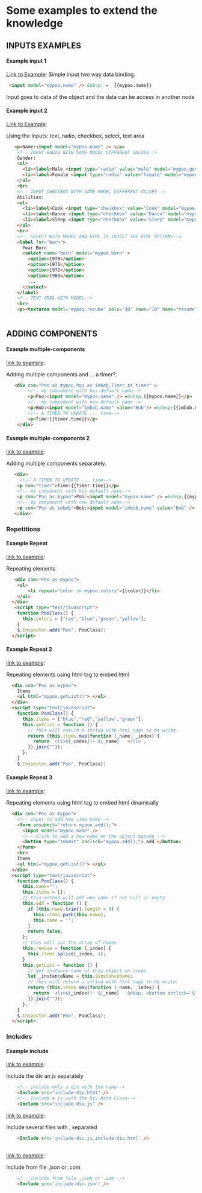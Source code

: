 # Some examples to extend the knowledge

## INPUTS EXAMPLES

#### Example input 1
 [Link to Example](https://github.com/examples/input1.html): 
  Simple input two way data binding.
```html
 <input model="mypoo.name" /> &nbsp; =  {{mypoo.name}}   
```
Input goes to data of the object and the data can be access in another node 

#### Example input 2
[Link to Example](https://github.com/examples/input2.html): 

Using the Inputs: text, radio, checkbox, select, text area
```html
   <p>Name:<input model="mypoo.name" /> </p>
    <!-- INPUT RADIO WITH SAME MODEL DIFFERENT VALUES-->
    Gender:
    <ul>
      <li><label>Male <input type="radio" value="male" model="mypoo.gender" name="gender"></label></li>
      <li><label>Female <input type="radio" value="female" model="mypoo.gender" name="gender"></label> 
    </ul>
    <br>
    <!-- INPUT CHECKBOX WITH SAME MODEL DIFFERENT VALUES-->
    Abilities:
    <ul>
      <li><label>Cook <input type="checkbox" value="Cook" model="mypoo.abilities" name="abilities"></label></li>
      <li><label>Dance <input type="checkbox" value="Dance" model="mypoo.abilities" name="abilities"></label></li>
      <li><label>Sleep <input type="checkbox" value="Sleep" model="mypoo.abilities" name="abilities"></label></li>
    </ul>
    <br>
    <!-- SELECT WITH MODEL AND HTML TO INJECT THE HTML OPTIONS-->
    <label for="born">
      Year Born
      <select name="born" model="mypoo.born" >
        <option>1970</option>
        <option>1971</option>
        <option>1972</option>
        <option>1980</option>
        ...
      </select>
    </label>
    <!-- TEXT AREA WITH MODEL-->
    <br>
    <p><textarea model="mypoo.resume" cols="30" rows="10" name="resume"></textarea></p>
   
```

## ADDING COMPONENTS

#### Example multiple-components 
[link to example](https://github.com/examples/multiple-components.html): 

Adding multiple components and ... a timer?.
```html
   <div com="Poo as mypoo,Poo as imbob,Timer as timer" > 
        <!-- my component with his default name-->
        <p>Poo:<input model="mypoo.name" /> =&nbsp;{{mypoo.name}}</p>
        <!-- my component with new default name-->
        <p>Bob:<input model="imbob.name" value="Bob"/> =&nbsp;{{imbob.name}}</p>
        <!-- A TIMER TO UPDATE ... time-->
        <p>Time:{{timer.time}}</p>
    </div>
```

#### Example multiple-components 2
[link to example](https://github.com/examples/multiple-components2.html): 

Adding multiple components separately.
```html
   <div>
     <!-- A TIMER TO UPDATE ... time-->
    <p com="timer">Time:{{timer.time}}</p>
    <!-- my component with his default name-->
    <p com="Poo as mypoo">Poo:<input model="mypoo.name" /> =&nbsp;{{mypoo.name}}</p>
    <!-- my component with new default name-->
    <p com="Poo as imbob">Bob:<input model="imbob.name" value="Bob" /> =&nbsp;{{imbob.name}}</p>
   </div>
```

### Repetitions

#### Example Repeat
[link to example](https://github.com/examples/repeat.html): 

Repeating elements
```html
   <div com="Poo as mypoo">
    <ul>
        <li repeat="color in mypoo.colors">{{color}}</li>
    </ul>
  </div>
   <script type="text/javascript">
    function PooClass() {
      this.colors = ["red","blue","green","yellow"]; 
    }
    $.Inspector.add("Poo", PooClass);
  </script>
```

#### Example Repeat 2
[link to example](https://github.com/examples/repeat2.html): 

Repeating elements using html tag to embed html
```html
  <div com="Poo as mypoo"> 
    Items
    <ul html="mypoo.getList()"> </ul>
  </div>
  <script type="text/javascript">
    function PooClass() {      
      this.items = ["blue","red","yellow","green"];
      this.getList = function () { 
        // this will return a string with html tags to be write.
        return (this.items.map(function (_name, _index) {
          return `<li>${_index})- ${_name}   </li>`;
        }).join(""));
      };
    }
    $.Inspector.add("Poo", PooClass);
```

#### Example Repeat 3
[link to example](https://github.com/examples/repeat3.html): 

Repeating elements using html tag to embed html dinamically
```html
  <div com="Poo as mypoo"> 
    <!-- input to add new item name-->
    <form onsubmit="return mypoo.add();">
      <input model="mypoo.name" />        
      <!-- click to add a new name on the object mypooo -->
      <button type="submit" onclick="mypoo.add();"> add </button> 
    </form> 
    <hr>
    Items
    <ul html="mypoo.getList()"> </ul>
  </div>
  <script type="text/javascript">
    function PooClass() {
      this.name="";
      this.items = [];
      // this method will add new name if not null or empty
      this.add = function () {
        if (this.name.trim().length > 0) {
          this.items.push(this.name);
          this.name = '';
        }
        return false;
      };
      // this will cut the array of names
      this.remove = function (_index) {
        this.items.splice(_index, 1);
      }
      this.getList = function () {
        // get instance name of this object on scope
        let _instanceName = this.$instanceName;
        // this will return a string with html tags to be write.
        return (this.items.map(function (_name, _index) {
          return `<li>${_index})- ${_name}   &nbsp; <button onclick='${_instanceName}.remove( ${_index})'> remove </button> </li>`;
        }).join(""));
      };
    }
    $.Inspector.add("Poo", PooClass);
  </script>
```


### Includes

#### Example include
[link to example](https://github.com/examples/include1.html): 

Include the div an js separately
```html      
    <!-- include only a div with the name-->
    <Include src="include-div.html" />
    <!-- Include a js with the Div Bind Class-->
    <Include src="include-div.js" />

```

[link to example](https://github.com/examples/include2.html): 

Include several files with , separated
```html    
    <Include src='include-div.js,include-div.html' />
    
```

[link to example](https://github.com/examples/include3.html): 

Include from file .json or .com
```html    
    <!-- include from file .json or .com -->
    <Include src='include-div.json' />      
```
